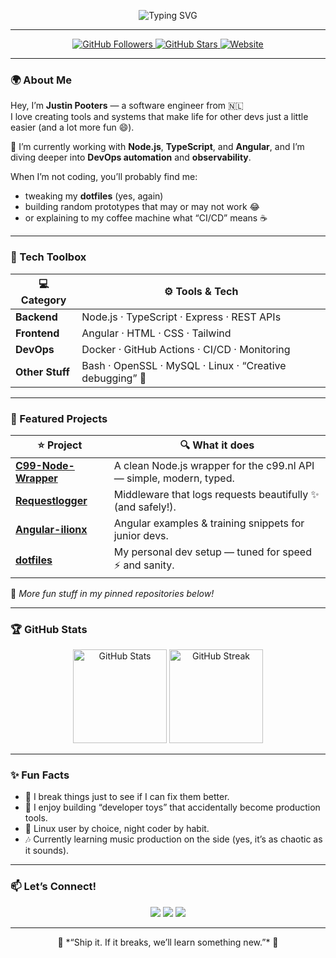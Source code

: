 <!-- Profile README for github.com/justinpooters -->
<p align="center">
  <img src="https://readme-typing-svg.demolab.com?font=Fira+Code&pause=800&center=true&vCenter=true&width=550&lines=Hey+there!+I'm+Justin+👋;Developer+%7C+Builder+%7C+Problem+Solver;I+turn+coffee+%E2%98%95%EF%B8%8F+into+clean+code+💻" alt="Typing SVG" />
</p>

---

<p align="center">
  <a href="https://github.com/justinpooters">
    <img src="https://img.shields.io/github/followers/justinpooters?label=Followers&style=social" alt="GitHub Followers" />
  </a>
  <a href="https://github.com/justinpooters?tab=repositories">
    <img src="https://img.shields.io/github/stars/justinpooters?label=Stars&style=social" alt="GitHub Stars" />
  </a>
  <a href="https://justinp.dev">
    <img src="https://img.shields.io/badge/Website-justinp.dev-blue?logo=google-chrome&logoColor=white" alt="Website" />
  </a>
</p>

---

### 🌍 About Me

Hey, I’m **Justin Pooters** — a software engineer from 🇳🇱  
I love creating tools and systems that make life for other devs just a little easier (and a lot more fun 😄).  

💬 I’m currently working with **Node.js**, **TypeScript**, and **Angular**, and I’m diving deeper into **DevOps automation** and **observability**.

When I’m not coding, you’ll probably find me:
- tweaking my **dotfiles** (yes, again)
- building random prototypes that may or may not work 😂
- or explaining to my coffee machine what “CI/CD” means ☕

---

### 🧰 Tech Toolbox

| 💻 Category | ⚙️ Tools & Tech |
|-------------|----------------|
| **Backend** | Node.js · TypeScript · Express · REST APIs |
| **Frontend** | Angular · HTML · CSS · Tailwind |
| **DevOps** | Docker · GitHub Actions · CI/CD · Monitoring |
| **Other Stuff** | Bash · OpenSSL · MySQL · Linux · “Creative debugging” 🧠 |

---

### 🚀 Featured Projects

| ⭐ Project | 🔍 What it does |
|------------|----------------|
| [**C99-Node-Wrapper**](https://github.com/justinpooters/C99-Node-Wrapper) | A clean Node.js wrapper for the c99.nl API — simple, modern, typed. |
| [**Requestlogger**](https://github.com/justinpooters/Requestlogger) | Middleware that logs requests beautifully ✨ (and safely!). |
| [**Angular-ilionx**](https://github.com/justinpooters/angular-ilionx) | Angular examples & training snippets for junior devs. |
| [**dotfiles**](https://github.com/justinpooters/dotfiles) | My personal dev setup — tuned for speed ⚡ and sanity. |

🧪 *More fun stuff in my pinned repositories below!*

---

### 🏆 GitHub Stats

<p align="center">
  <img height="150" src="https://github-readme-stats.vercel.app/api?username=justinpooters&show_icons=true&theme=tokyonight&hide_border=true&bg_color=0D1117" alt="GitHub Stats" />
  <img height="150" src="https://github-readme-streak-stats.herokuapp.com/?user=justinpooters&theme=tokyonight&hide_border=true&background=0D1117" alt="GitHub Streak" />
</p>

---

### ✨ Fun Facts

- 🔧 I break things just to see if I can fix them better.  
- 🧩 I enjoy building “developer toys” that accidentally become production tools.  
- 🐧 Linux user by choice, night coder by habit.  
- 🎶 Currently learning music production on the side (yes, it’s as chaotic as it sounds).  

---

### 📫 Let’s Connect!

<p align="center">
  <a href="https://justinp.dev"><img src="https://img.shields.io/badge/🌐%20Website-justinp.dev-blue?style=for-the-badge" /></a>
  <a href="https://x.com/justinpooters"><img src="https://img.shields.io/badge/Twitter-@justinpooters-1DA1F2?style=for-the-badge&logo=twitter&logoColor=white" /></a>
  <a href="https://www.linkedin.com/in/justinpooters/"><img src="https://img.shields.io/badge/LinkedIn-Justin%20Pooters-blue?style=for-the-badge&logo=linkedin" /></a>
</p>

---

<p align="center">
  💬 *“Ship it. If it breaks, we’ll learn something new.”* 🚀
</p>
